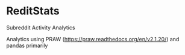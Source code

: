 # ReditStats
Subreddit Activity Analytics

Analytics using PRAW (https://praw.readthedocs.org/en/v2.1.20/) and pandas primarily
